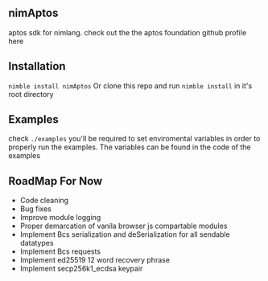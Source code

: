 ## nimAptos
aptos sdk for nimlang.
check out the the aptos foundation github profile here

## Installation
`nimble install nimAptos`
Or clone this repo and run `nimble install` in it's root directory

## Examples
check `./examples`
you'll be required to set enviromental variables in order to properly run the examples.
The variables can be found in the code of the examples

## RoadMap For Now
- Code cleaning
- Bug fixes
- Improve module logging
- Proper demarcation of vanila browser js compartable modules
- Implement Bcs serialization and deSerialization for all sendable datatypes
- Implement Bcs requests
- Implement ed25519 12 word recovery phrase
- Implement secp256k1_ecdsa keypair
